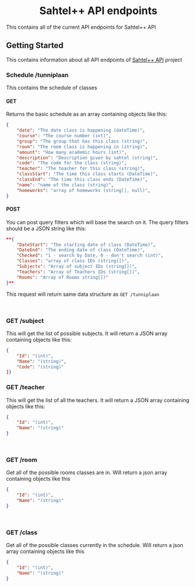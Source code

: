 <h1 align="center"> Sahtel++ API endpoints</h1>


This contains all of the current API endpoints for Sahtel++ API

## Getting Started

This contains information about all API endpoints of [Sahtel++ API](https://github.com/Swackles/sahtelPlusPlsus-API) project

### Schedule /tunniplaan
This contains the schedule of classes

#### GET

Returns the basic schedule as an array containing objects like this:
```json
{
	"date": "The date class is happening (dateTime)", 
	"course": "The course number (int)", 
	"group": "The group that has this class (string)",
	"room": "The room class is happening in (string)",
	"amount": "How many academic hours (int)",
	"description": "Description given by sahtel (string)",
	"code": "The code for the class (string)",
	"teacher": "The teacher for this class (string)",
	"classStart": "The time this class starts (DateTime)",
	"classEnd": "The time this class ends (DateTime)",
	"name": "name of the class (string)",
	"homeworks": "array of homeworks (string[], null)",
}
```

#### POST
You can post query filters which will base the search on it. The query filters should be a JSON string like this:
```JSON
**{
	"DateStart": "The starting date of class (DateTime)",
	"DateEnd": "The ending date of class (DateTime)",
	"Checked": "1 - search by Date, 0 - don't search (int)",
	"Classes": "array of class IDs (string[])",
	"Subjects": "Array of subject IDs (string[])",
	"Teachers": "Array of Teachers IDs (string[])",
	"Rooms": "Array of Rooms string[])"
}**
```
This request will return same data structure as `GET /tunniplaan`

<br>

### GET /subject
This will get the list of possible subjects. It will return a JSON array containing objects like this:
```JSON
{
	"Id": "(int)",
	"Name": "(string)",
	"Code": "(string)"
]}
```


### GET /teacher
This will get the list of all the teachers. It will return a JSON array containing objects like this:
```JSON
{
	"Id": "(int)",
	"Name": "(string)"
}
```

<br>

### GET /room
Get all of the possible rooms classes are in. Will return a json array containing objects like this
```JSON
{
	"Id": "(int)",
	"Name": "(string)"
}
```

<br>

### GET /class
Get all of the possible classes currently in the schedule. Will return a json array containing objects like this
```JSON
{
	"Id": "(int)",
	"Name": "(string)"
}
```
